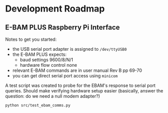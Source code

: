 # Development Roadmap

## E-BAM PLUS Raspberry Pi Interface

Notes to get you started:

* the USB serial port adapter is assigned to `/dev/ttyUSB0`
* the E-BAM PLUS expects:
    * baud settings 9600/8/N/1
    * hardware flow control none
* relevant E-BAM commands are in user manual Rev B pp 69-70
* you can get direct serial port access using `minicom`


A test script was created to probe for the EBAM's response to
serial port queries. Should make verifying hardware setup
easier (basically, answer the question: do we need a null
modem adapter?)
```
python src/test_ebam_comms.py
```


